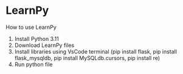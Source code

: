 # LearnPy

How to use LearnPy

1. Install Python 3.11
2. Download LearnPy files
3. Install libraries using VsCode terminal (pip install flask, pip install flask_mysqldb, pip install MySQLdb.cursors, pip install re)
4. Run python file
